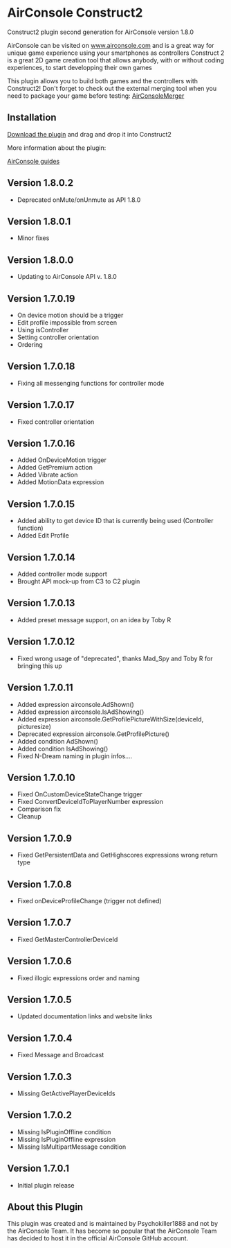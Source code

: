 # AirConsole Construct2

Construct2 plugin second generation for AirConsole version 1.8.0

AirConsole can be visited on www.airconsole.com and is a great way for unique game experience using your smartphones as controllers
Construct 2 is a great 2D game creation tool that allows anybody, with or without coding experiences, to start developping their own games

This plugin allows you to build both games and the controllers with Construct2! Don't forget to check out the external merging tool when you need to package your game before testing: [AirConsoleMerger](https://github.com/Psychokiller1888/AirConsoleMerger/releases)

## Installation

[Download the plugin](c2airconsole.c2addon) and drag and drop it into Construct2

More information about the plugin:

[AirConsole guides](http://developers.airconsole.com/#/guides/construct2)

## Version 1.8.0.2

- Deprecated onMute/onUnmute as API 1.8.0

## Version 1.8.0.1

- Minor fixes

## Version 1.8.0.0

* Updating to AirConsole API v. 1.8.0

## Version 1.7.0.19

* On device motion should be a trigger
* Edit profile impossible from screen
* Using isController
* Setting controller orientation
* Ordering

## Version 1.7.0.18

* Fixing all messenging functions for controller mode

## Version 1.7.0.17

* Fixed controller orientation

## Version 1.7.0.16

* Added OnDeviceMotion trigger
* Added GetPremium action
* Added Vibrate action
* Added MotionData expression

## Version 1.7.0.15

* Added ability to get device ID that is currently being used (Controller function)
* Added Edit Profile

## Version 1.7.0.14

* Added controller mode support
* Brought API mock-up from C3 to C2 plugin

## Version 1.7.0.13

* Added preset message support, on an idea by Toby R

## Version 1.7.0.12

* Fixed wrong usage of "deprecated", thanks Mad_Spy and Toby R for bringing this up

## Version 1.7.0.11

* Added expression airconsole.AdShown()
* Added expression airconsole.IsAdShowing()
* Added expression airconsole.GetProfilePictureWithSize(deviceId, picturesize)
* Deprecated expression airconsole.GetProfilePicture()
* Added condition AdShown()
* Added condition IsAdShowing()
* Fixed N-Dream naming in plugin infos....

## Version 1.7.0.10

* Fixed OnCustomDeviceStateChange trigger
* Fixed ConvertDeviceIdToPlayerNumber expression
* Comparison fix
* Cleanup

## Version 1.7.0.9

* Fixed GetPersistentData and GetHighscores expressions wrong return type

## Version 1.7.0.8

* Fixed onDeviceProfileChange (trigger not defined)

## Version 1.7.0.7

* Fixed GetMasterControllerDeviceId

## Version 1.7.0.6

* Fixed illogic expressions order and naming

## Version 1.7.0.5

* Updated documentation links and website links

## Version 1.7.0.4

* Fixed Message and Broadcast

## Version 1.7.0.3

* Missing GetActivePlayerDeviceIds

## Version 1.7.0.2

* Missing IsPluginOffline condition
* Missing IsPluginOffline expression
* Missing IsMultipartMessage condition

## Version 1.7.0.1

* Initial plugin release

## About this Plugin

This plugin was created and is maintained by Psychokiller1888 and not by the AirConsole Team. It has become so popular that the AirConsole Team has decided to host it in the official AirConsole GitHub account.
